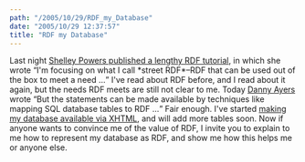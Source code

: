 ```yaml
---
path: "/2005/10/29/RDF_my_Database" 
date: "2005/10/29 12:37:57" 
title: "RDF my Database" 
---
```

<p>Last night <a href="http://weblog.burningbird.net/2005/10/28/the-bottoms-up-rdf-tutorial/">Shelley Powers published a lengthy RDF tutorial</a>, in which she wrote <q>I'm focusing on what I call *street RDF*&#8211;RDF that can be used out of the box to meet a need ...</q> I've read about RDF before, and I read about it again, but the needs RDF meets are still not clear to me. Today <a href="http://dannyayers.com/archives/2005/10/29/metadata/">Danny Ayers</a> wrote <q>But the statements can be made available by techniques like mapping SQL database tables to RDF ...</q> Fair enough. I've started <a href="http://www.randomchaos.com/database/">making my database available via XHTML</a>, and will add more tables soon. Now if anyone wants to convince me of the value of RDF, I invite you to explain to me how to represent my database as RDF, and show me how this helps me or anyone else.</p>